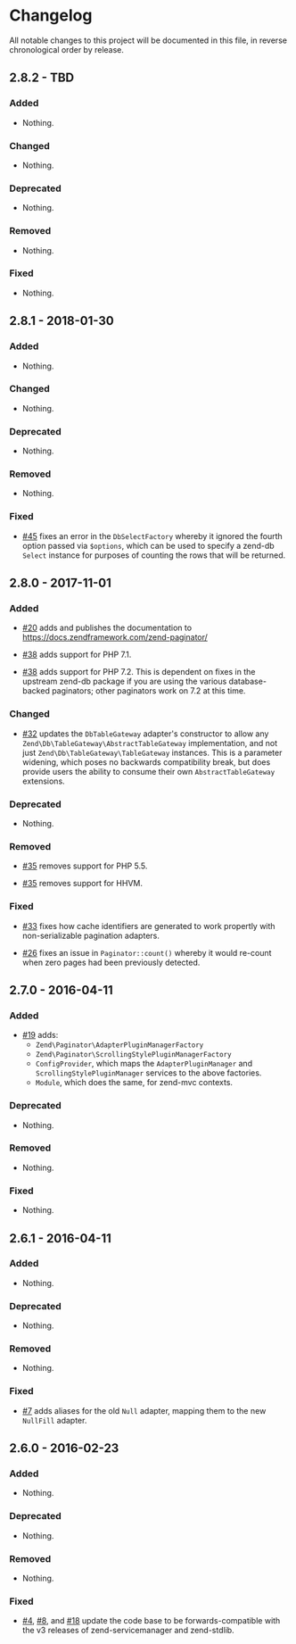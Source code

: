 # Changelog

All notable changes to this project will be documented in this file, in reverse chronological order by release.

## 2.8.2 - TBD

### Added

- Nothing.

### Changed

- Nothing.

### Deprecated

- Nothing.

### Removed

- Nothing.

### Fixed

- Nothing.

## 2.8.1 - 2018-01-30

### Added

- Nothing.

### Changed

- Nothing.

### Deprecated

- Nothing.

### Removed

- Nothing.

### Fixed

- [#45](https://github.com/zendframework/zend-paginator/pull/45) fixes an error
  in the `DbSelectFactory` whereby it ignored the fourth option passed via
  `$options`, which can be used to specify a zend-db `Select` instance for
  purposes of counting the rows that will be returned.

## 2.8.0 - 2017-11-01

### Added

- [#20](https://github.com/zendframework/zend-paginator/pull/20) adds
  and publishes the documentation to https://docs.zendframework.com/zend-paginator/

- [#38](https://github.com/zendframework/zend-paginator/pull/38) adds support
  for PHP 7.1.

- [#38](https://github.com/zendframework/zend-paginator/pull/38) adds
  support for PHP 7.2. This is dependent on fixes in the upstream zend-db
  package if you are using the various database-backed paginators; other
  paginators work on 7.2 at this time.

### Changed

- [#32](https://github.com/zendframework/zend-paginator/pull/32) updates the
  `DbTableGateway` adapter's constructor to allow any
  `Zend\Db\TableGateway\AbstractTableGateway` implementation, and not just
  `Zend\Db\TableGateway\TableGateway` instances. This is a parameter widening,
  which poses no backwards compatibility break, but does provide users the
  ability to consume their own `AbstractTableGateway` extensions.

### Deprecated

- Nothing.

### Removed

- [#35](https://github.com/zendframework/zend-paginator/pull/35) removes support
  for PHP 5.5.

- [#35](https://github.com/zendframework/zend-paginator/pull/35) removes support
  for HHVM.

### Fixed

- [#33](https://github.com/zendframework/zend-paginator/pull/33) fixes how cache
  identifiers are generated to work propertly with non-serializable pagination
  adapters.

- [#26](https://github.com/zendframework/zend-paginator/pull/26) fixes an issue
  in `Paginator::count()` whereby it would re-count when zero pages had been
  previously detected.

## 2.7.0 - 2016-04-11

### Added

- [#19](https://github.com/zendframework/zend-paginator/pull/19) adds:
  - `Zend\Paginator\AdapterPluginManagerFactory`
  - `Zend\Paginator\ScrollingStylePluginManagerFactory`
  - `ConfigProvider`, which maps the `AdapterPluginManager` and
    `ScrollingStylePluginManager` services to the above factories.
  - `Module`, which does the same, for zend-mvc contexts.

### Deprecated

- Nothing.

### Removed

- Nothing.

### Fixed

- Nothing.

## 2.6.1 - 2016-04-11

### Added

- Nothing.

### Deprecated

- Nothing.

### Removed

- Nothing.

### Fixed

- [#7](https://github.com/zendframework/zend-paginator/pull/7) adds aliases for
  the old `Null` adapter, mapping them to the new `NullFill` adapter.

## 2.6.0 - 2016-02-23

### Added

- Nothing.

### Deprecated

- Nothing.

### Removed

- Nothing.

### Fixed

- [#4](https://github.com/zendframework/zend-paginator/pull/4),
  [#8](https://github.com/zendframework/zend-paginator/pull/8), and
  [#18](https://github.com/zendframework/zend-paginator/pull/18) update the code
  base to be forwards-compatible with the v3 releases of zend-servicemanager and
  zend-stdlib.
